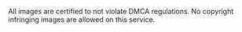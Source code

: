 All images are certified to not violate DMCA regulations.   No copyright infringing images are allowed on this service.
